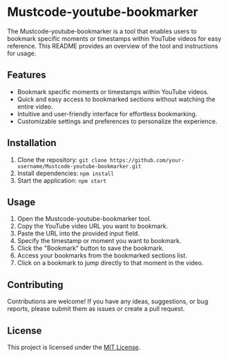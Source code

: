 # Mustcode-youtube-bookmarker

The Mustcode-youtube-bookmarker is a tool that enables users to bookmark specific moments or timestamps within YouTube videos for easy reference. This README provides an overview of the tool and instructions for usage.

## Features

- Bookmark specific moments or timestamps within YouTube videos.
- Quick and easy access to bookmarked sections without watching the entire video.
- Intuitive and user-friendly interface for effortless bookmarking.
- Customizable settings and preferences to personalize the experience.

## Installation

1. Clone the repository: `git clone https://github.com/your-username/Mustcode-youtube-bookmarker.git`
2. Install dependencies: `npm install`
3. Start the application: `npm start`

## Usage

1. Open the Mustcode-youtube-bookmarker tool.
2. Copy the YouTube video URL you want to bookmark.
3. Paste the URL into the provided input field.
4. Specify the timestamp or moment you want to bookmark.
5. Click the "Bookmark" button to save the bookmark.
6. Access your bookmarks from the bookmarked sections list.
7. Click on a bookmark to jump directly to that moment in the video.

## Contributing

Contributions are welcome! If you have any ideas, suggestions, or bug reports, please submit them as issues or create a pull request.

## License

This project is licensed under the [MIT License](LICENSE).
